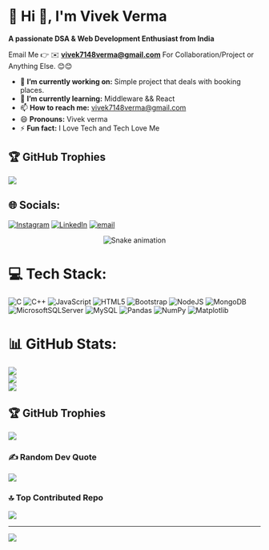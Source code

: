# 💫 Hi 👋, I'm Vivek Verma
**A passionate DSA & Web Development Enthusiast from India**

Email Me 👉 ✉️ **vivek7148verma@gmail.com** For Collaboration/Project or Anything Else. 😊😊

- 🔭 **I’m currently working on:** Simple project that deals with booking places.
- 🌱 **I’m currently learning:** Middleware && React
- 📫 **How to reach me:** vivek7148verma@gmail.com
- 😄 **Pronouns:** Vivek verma
- ⚡ **Fun fact:** I Love Tech and Tech Love Me

## 🏆 GitHub Trophies
![](https://github-profile-trophy.vercel.app/?username=alamimran613&theme=radical&no-frame=false&no-bg=false&margin-w=4)


## 🌐 Socials:
[![Instagram](https://img.shields.io/badge/Instagram-%23E4405F.svg?logo=Instagram&logoColor=white)](https://instagram.com/itx.vivek_verma) [![LinkedIn](https://img.shields.io/badge/LinkedIn-%230077B5.svg?logo=linkedin&logoColor=white)](https://linkedin.com/in/vivekcode12345) [![email](https://img.shields.io/badge/Email-D14836?logo=gmail&logoColor=white)](mailto:vivek7148verma@gmail.com) 

<!-- Snake Game Repo View -->

<div align="center">
  <img src="https://profile-readme-generator.com/assets/snake.svg" alt="Snake animation" />
</div>

# 💻 Tech Stack:
![C](https://img.shields.io/badge/c-%2300599C.svg?style=for-the-badge&logo=c&logoColor=white) ![C++](https://img.shields.io/badge/c++-%2300599C.svg?style=for-the-badge&logo=c%2B%2B&logoColor=white) ![JavaScript](https://img.shields.io/badge/javascript-%23323330.svg?style=for-the-badge&logo=javascript&logoColor=%23F7DF1E) ![HTML5](https://img.shields.io/badge/html5-%23E34F26.svg?style=for-the-badge&logo=html5&logoColor=white) ![Bootstrap](https://img.shields.io/badge/bootstrap-%238511FA.svg?style=for-the-badge&logo=bootstrap&logoColor=white) ![NodeJS](https://img.shields.io/badge/node.js-6DA55F?style=for-the-badge&logo=node.js&logoColor=white) ![MongoDB](https://img.shields.io/badge/MongoDB-%234ea94b.svg?style=for-the-badge&logo=mongodb&logoColor=white) ![MicrosoftSQLServer](https://img.shields.io/badge/Microsoft%20SQL%20Server-CC2927?style=for-the-badge&logo=microsoft%20sql%20server&logoColor=white) ![MySQL](https://img.shields.io/badge/mysql-4479A1.svg?style=for-the-badge&logo=mysql&logoColor=white) ![Pandas](https://img.shields.io/badge/pandas-%23150458.svg?style=for-the-badge&logo=pandas&logoColor=white) ![NumPy](https://img.shields.io/badge/numpy-%23013243.svg?style=for-the-badge&logo=numpy&logoColor=white) ![Matplotlib](https://img.shields.io/badge/Matplotlib-%23ffffff.svg?style=for-the-badge&logo=Matplotlib&logoColor=black)
# 📊 GitHub Stats:
![](https://github-readme-stats.vercel.app/api?username=vivekcode12345&theme=dark&hide_border=false&include_all_commits=true&count_private=false)<br/>
![](https://nirzak-streak-stats.vercel.app/?user=vivekcode12345&theme=dark&hide_border=false)<br/>
![](https://github-readme-stats.vercel.app/api/top-langs/?username=vivekcode12345&theme=dark&hide_border=false&include_all_commits=true&count_private=false&layout=compact)

## 🏆 GitHub Trophies
![](https://github-profile-trophy.vercel.app/?username=vivekcode12345&theme=radical&no-frame=false&no-bg=true&margin-w=4)

### ✍️ Random Dev Quote
![](https://quotes-github-readme.vercel.app/api?type=horizontal&theme=radical)

### 🔝 Top Contributed Repo
![](https://github-contributor-stats.vercel.app/api?username=vivekcode12345&limit=5&theme=dark&combine_all_yearly_contributions=true)

---
[![](https://visitcount.itsvg.in/api?id=vivekcode12345&icon=0&color=0)](https://visitcount.itsvg.in)

<!-- Proudly created with GPRM ( https://gprm.itsvg.in ) -->
